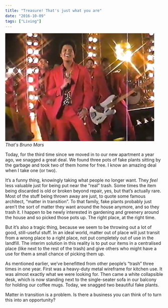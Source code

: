 ```yaml
---
title: "Treasure! That's just what you are"
date: "2016-10-09"
tags: ["Living"]
---
```


![bruno mars treasure music video](images/bruno-mars-treasure.jpg)
_That's Bruno Mars_

Today, for the third time since we moved in to our new apartment a year ago, we snagged a great deal. We found three pots of fake plants sitting by the garbage and took two of them home for free. I know an amazing deal when I take one (or two).

It’s a funny thing, knowingly taking what people no longer want. They _feel_ less valuable just for being put near the “real” trash. Some times the item being discarded is old or broken beyond repair, yes, but that’s actually rare. Most of the stuff being thrown away are just, to quote some famous architect, “matter in transition”. To that family, fake plants probably just aren’t the sort of matter they want around the house anymore, and so they trash it. I happen to be newly interested in gardening and greenery around the house and so picked those pots up. The right place, at the right time.

But it’s also a tragic thing, because we seem to be throwing out a lot of good, still-useful stuff. In an ideal world, matter out of place will just transit from a wrong place to a right place, not put completely out of use in the landfill. The interim solution in this reality is to put our items in a centralised place (like next to the rest of the trash) and give others who might have a use for them a small chance of picking them up.

As mentioned earlier, we’ve benefitted from other people’s “trash” three times in one year. First was a heavy-duty metal wireframe for kitchen use. It was almost exactly what we were looking for. Then came a white collapsible desk, which is now standing next to the single-seater sofa in our balcony for holding our coffee mugs. Today, we snagged two beautiful fake plants.

Matter in transition is a problem. Is there a business you can think of to turn this into an opportunity?
